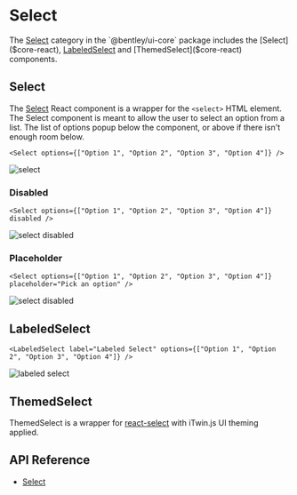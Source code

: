 # Select

The [Select]($core-react:Select) category in the `@bentley/ui-core` package includes the
[Select]($core-react), [LabeledSelect]($core-react) and [ThemedSelect]($core-react) components.

## Select

The [Select]($core-react) React component is a wrapper for the `<select>` HTML element.
The Select component is meant to allow the user to select an option from a list.
The list of options popup below the component, or above if there isn't enough room below.

```tsx
<Select options={["Option 1", "Option 2", "Option 3", "Option 4"]} />
```

![select](./images/Select.png "Select")

### Disabled

```tsx
<Select options={["Option 1", "Option 2", "Option 3", "Option 4"]} disabled />
```

![select disabled](./images/SelectDisabled.png "Disabled Select")

### Placeholder

```tsx
<Select options={["Option 1", "Option 2", "Option 3", "Option 4"]} placeholder="Pick an option" />
```

![select disabled](./images/SelectPlaceholder.png "Select with placeholder")

## LabeledSelect

```tsx
<LabeledSelect label="Labeled Select" options={["Option 1", "Option 2", "Option 3", "Option 4"]} />
```

![labeled select](./images/LabeledSelect.png "Labeled Select")

## ThemedSelect

ThemedSelect is a wrapper for [react-select](https://www.npmjs.com/package/react-select) with iTwin.js UI theming applied.

## API Reference

- [Select]($core-react:Select)
